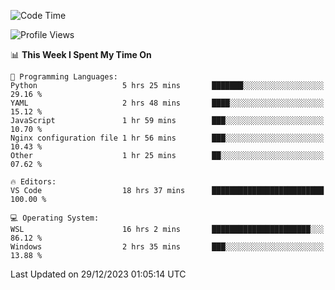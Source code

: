 <!--START_SECTION:waka-->
![Code Time](http://img.shields.io/badge/Code%20Time-473%20hrs%2016%20mins-blue)

![Profile Views](http://img.shields.io/badge/Profile%20Views-2-blue)

📊 **This Week I Spent My Time On** 

```text
💬 Programming Languages: 
Python                   5 hrs 25 mins       ███████░░░░░░░░░░░░░░░░░░   29.16 % 
YAML                     2 hrs 48 mins       ████░░░░░░░░░░░░░░░░░░░░░   15.12 % 
JavaScript               1 hr 59 mins        ███░░░░░░░░░░░░░░░░░░░░░░   10.70 % 
Nginx configuration file 1 hr 56 mins        ███░░░░░░░░░░░░░░░░░░░░░░   10.43 % 
Other                    1 hr 25 mins        ██░░░░░░░░░░░░░░░░░░░░░░░   07.62 % 

🔥 Editors: 
VS Code                  18 hrs 37 mins      █████████████████████████   100.00 % 

💻 Operating System: 
WSL                      16 hrs 2 mins       ██████████████████████░░░   86.12 % 
Windows                  2 hrs 35 mins       ███░░░░░░░░░░░░░░░░░░░░░░   13.88 % 
```


 Last Updated on 29/12/2023 01:05:14 UTC
<!--END_SECTION:waka-->
